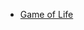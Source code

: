 


* [Game of Life](http://nbviewer.jupyter.org/github/IsaacLab/LaboratorioIntangible/blob/master/T1/T1.1-Game-of-life.ipynb)
